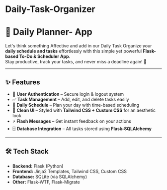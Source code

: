 # Daily-Task-Organizer
# 📝 Daily Planner- App
Let's think something Affective and add in our Daily Task
Organize your **daily schedule and tasks** effortlessly with this simple yet powerful **Flask-based To-Do & Scheduler App**.  
Stay productive, track your tasks, and never miss a deadline again! 🚀  

---

## ✨ Features
- 🔐 **User Authentication** – Secure login & logout system  
- ✅ **Task Management** – Add, edit, and delete tasks easily  
- 📅 **Daily Schedule** – Plan your day with time-based scheduling  
- 🎨 **Clean UI** – Styled with **Tailwind CSS + Custom CSS** for an aesthetic look  
- ⚡ **Flash Messages** – Get instant feedback on your actions  
- 🗄️ **Database Integration** – All tasks stored using **Flask-SQLAlchemy**  

---

## 🛠️ Tech Stack
- **Backend:** Flask (Python)  
- **Frontend:** Jinja2 Templates, Tailwind CSS, Custom CSS  
- **Database:** SQLite (via SQLAlchemy)  
- **Other:** Flask-WTF, Flask-Migrate
